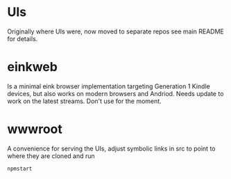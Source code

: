 # UIs

Originally where UIs were, now moved to separate repos see main README for details.

# einkweb

Is a minimal eink browser implementation targeting Generation 1 Kindle devices, but also works on modern browsers and Andriod.  Needs update to work on the latest streams. Don't use for the moment.

# wwwroot

A convenience for serving the UIs, adjust symbolic links in src to point to where they are cloned and run

    npmstart




    